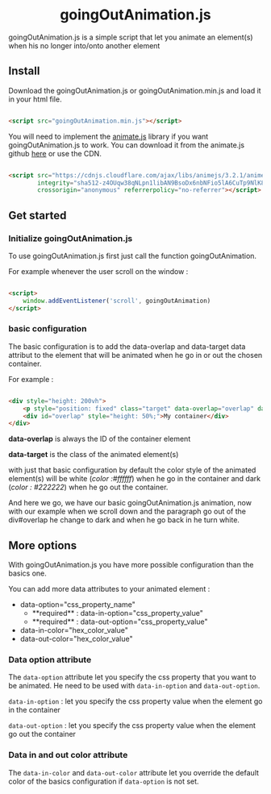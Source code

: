 <h1 align="center"> goingOutAnimation.js </h1>

goingOutAnimation.js is a simple script that let you animate an element(s) when his no longer into/onto another element

## Install

Download the goingOutAnimation.js or goingOutAnimation.min.js and load it in your html file.

```html

<script src="goingOutAnimation.min.js"></script>
```

You will need to implement the [animate.js](https://animejs.com/) library if you want goingOutAnimation.js to work. You
can download it from the animate.js github [here](https://github.com/juliangarnier/anime/)
or use the CDN.

```html

<script src="https://cdnjs.cloudflare.com/ajax/libs/animejs/3.2.1/anime.min.js"
        integrity="sha512-z4OUqw38qNLpn1libAN9BsoDx6nbNFio5lA6CuTp9NlK83b89hgyCVq+N5FdBJptINztxn1Z3SaKSKUS5UP60Q=="
        crossorigin="anonymous" referrerpolicy="no-referrer"></script>
```

## Get started

### Initialize goingOutAnimation.js

To use goingOutAnimation.js first just call the function goingOutAnimation.

For example whenever the user scroll on the window :

```html

<script>
    window.addEventListener('scroll', goingOutAnimation)
</script>
```

### basic configuration

The basic configuration is to add the data-overlap and data-target data attribut to the element that will be animated
when he go in or out the chosen container.

For example :

```html

<div style="height: 200vh">
    <p style="position: fixed" class="target" data-overlap="overlap" data-target="target">My animated element</p>
    <div id="overlap" style="height: 50%;">My container</div>
</div>
```

**data-overlap** is always the ID of the container element

**data-target** is the class of the animated element(s)

with just that basic configuration by default the color style of the animated element(s) will be white 
(_color :#ffffff_) when he go in the container and dark (_color : #222222_) when he go out the container.

And here we go, we have our basic goingOutAnimation.js animation, now with our example when we scroll down and the
paragraph go out of the div#overlap he change to dark and when he go back in he turn white.

## More options

With goingOutAnimation.js you have more possible configuration than the basics one.

You can add more data attributes to your animated element :

<ul>
    <li>
        data-option="css_property_name"
        <ul>
            <li>
                **required** :
                data-in-option="css_property_value"
            </li>
            <li>
                **required** :
                data-out-option="css_property_value"
            </li>
        </ul>
    </li>
    <li>
        data-in-color="hex_color_value"
    </li>
    <li>
        data-out-color="hex_color_value"
    </li>
</ul>

### Data option attribute

The ``data-option`` attribute let you specify the css property that
you want to be animated. He need to be used with ``data-in-option``
and ``data-out-option``.

``data-in-option`` : let you specify the css property value when the element go in the container

``data-out-option`` : let you specify the css property value when the element go out the container

### Data in and out color attribute

The ``data-in-color`` and ``data-out-color``  attribute let you
override the default color of the basics configuration if ``data-option`` is not set. 






